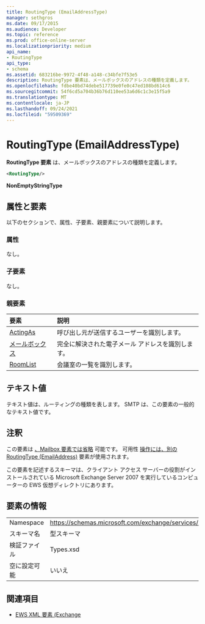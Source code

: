 ```yaml
---
title: RoutingType (EmailAddressType)
manager: sethgros
ms.date: 09/17/2015
ms.audience: Developer
ms.topic: reference
ms.prod: office-online-server
ms.localizationpriority: medium
api_name:
- RoutingType
api_type:
- schema
ms.assetid: 683216be-9972-4f48-a148-c34bfe7f53e5
description: RoutingType 要素は、メールボックスのアドレスの種類を定義します。
ms.openlocfilehash: fdbe40bd74debe517739e0fe0c47ed108bd614c6
ms.sourcegitcommit: 54f6cd5a704b36b76d110ee53a6d6c1c3e15f5a9
ms.translationtype: MT
ms.contentlocale: ja-JP
ms.lasthandoff: 09/24/2021
ms.locfileid: "59509369"
---
```

# <a name="routingtype-emailaddresstype"></a>RoutingType (EmailAddressType)

**RoutingType 要素** は、メールボックスのアドレスの種類を定義します。 
  
```XML
<RoutingType/>
```

 **NonEmptyStringType**
## <a name="attributes-and-elements"></a>属性と要素

以下のセクションで、属性、子要素、親要素について説明します。
  
### <a name="attributes"></a>属性

なし。
  
### <a name="child-elements"></a>子要素

なし。
  
### <a name="parent-elements"></a>親要素

|**要素**|**説明**|
|:-----|:-----|
|[ActingAs](actingas.md) <br/> |呼び出し元が送信するユーザーを識別します。  <br/> |
|[メールボックス](mailbox.md) <br/> |完全に解決された電子メール アドレスを識別します。  <br/> |
|[RoomList](roomlist.md) <br/> |会議室の一覧を識別します。  <br/> |
   
## <a name="text-value"></a>テキスト値

テキスト値は、ルーティングの種類を表します。 SMTP は、この要素の一般的なテキスト値です。
  
## <a name="remarks"></a>注釈

この要素は [、Mailbox 要素では省略](mailbox.md) 可能です。 可用性 [操作には、別の RoutingType (EmailAddress)](routingtype-emailaddress.md) 要素が使用されます。 
  
この要素を記述するスキーマは、クライアント アクセス サーバーの役割がインストールされている Microsoft Exchange Server 2007 を実行しているコンピューターの EWS 仮想ディレクトリにあります。
  
## <a name="element-information"></a>要素の情報

|||
|:-----|:-----|
|Namespace  <br/> |https://schemas.microsoft.com/exchange/services/2006/types  <br/> |
|スキーマ名  <br/> |型スキーマ  <br/> |
|検証ファイル  <br/> |Types.xsd  <br/> |
|空に設定可能  <br/> |いいえ  <br/> |
   
## <a name="see-also"></a>関連項目



- [EWS XML 要素 (Exchange](ews-xml-elements-in-exchange.md)

